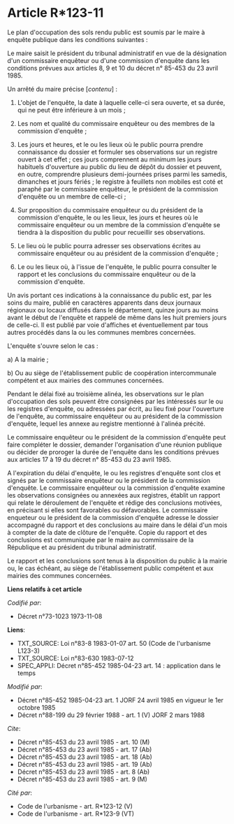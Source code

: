 # Article R*123-11

Le plan d'occupation des sols rendu public est soumis par le maire à enquête publique dans les conditions suivantes :

Le maire saisit le président du tribunal administratif en vue de la désignation d'un commissaire enquêteur ou d'une
commission d'enquête dans les conditions prévues aux articles 8, 9 et 10 du décret n° 85-453 du 23 avril 1985.

Un arrêté du maire précise [*contenu*] :

1. L'objet de l'enquête, la date à laquelle celle-ci sera ouverte, et sa durée, qui ne peut être inférieure à un mois ;

2. Les nom et qualité du commissaire enquêteur ou des membres de la commission d'enquête ;

3. Les jours et heures, et le ou les lieux où le public pourra prendre connaissance du dossier et formuler ses observations
sur un registre ouvert à cet effet ; ces jours comprennent au minimum les jours habituels d'ouverture au public du lieu de
dépôt du dossier et peuvent, en outre, comprendre plusieurs demi-journées prises parmi les samedis, dimanches et jours
fériés ; le registre à feuillets non mobiles est coté et paraphé par le commissaire enquêteur, le président de la commission
d'enquête ou un membre de celle-ci ;

4. Sur proposition du commissaire enquêteur ou du président de la commission d'enquête, le ou les lieux, les jours et heures
où le commissaire enquêteur ou un membre de la commission d'enquête se tiendra à la disposition du public pour recueillir ses
observations.

5. Le lieu où le public pourra adresser ses observations écrites au commissaire enquêteur ou au président de la commission
d'enquête ;

6. Le ou les lieux où, à l'issue de l'enquête, le public pourra consulter le rapport et les conclusions du commissaire
enquêteur ou de la commission d'enquête.

Un avis portant ces indications à la connaissance du public est, par les soins du maire, publié en caractères apparents dans
deux journaux régionaux ou locaux diffusés dans le département, quinze jours au moins avant le début de l'enquête et rappelé
de même dans les huit premiers jours de celle-ci. Il est publié par voie d'affiches et éventuellement par tous autres
procédés dans la ou les communes membres concernées.

L'enquête s'ouvre selon le cas :

a) A la mairie ;

b) Ou au siège de l'établissement public de coopération intercommunale compétent et aux mairies des communes concernées.

Pendant le délai fixé au troisième alinéa, les observations sur le plan d'occupation des sols peuvent être consignées par les
intéressés sur le ou les registres d'enquête, ou adressées par écrit, au lieu fixé pour l'ouverture de l'enquête, au
commissaire enquêteur ou au président de la commission d'enquête, lequel les annexe au registre mentionné à l'alinéa précité.

Le commissaire enquêteur ou le président de la commission d'enquête peut faire compléter le dossier, demander l'organisation
d'une réunion publique ou décider de proroger la durée de l'enquête dans les conditions prévues aux articles 17 à 19 du
décret n° 85-453 du 23 avril 1985.

A l'expiration du délai d'enquête, le ou les registres d'enquête sont clos et signés par le commissaire enquêteur ou le
président de la commission d'enquête. Le commissaire enquêteur ou la commission d'enquête examine les observations consignées
ou annexées aux registres, établit un rapport qui relate le déroulement de l'enquête et rédige des conclusions motivées, en
précisant si elles sont favorables ou défavorables. Le commissaire enqueteur ou le président de la commission d'enquête
adresse le dossier accompagné du rapport et des conclusions au maire dans le délai d'un mois à compter de la date de clôture
de l'enquête. Copie du rapport et des conclusions est communiquée par le maire au commissaire de la République et au
président du tribunal administratif.

Le rapport et les conclusions sont tenus à la disposition du public à la mairie ou, le cas échéant, au siège de
l'établissement public compétent et aux mairies des communes concernées.

**Liens relatifs à cet article**

_Codifié par_:

  - Décret n°73-1023 1973-11-08

**Liens**:

  - TXT_SOURCE: Loi n°83-8 1983-01-07 art. 50 (Code de l'urbanisme L123-3)
  - TXT_SOURCE: Loi n°83-630 1983-07-12
  - SPEC_APPLI: Décret n°85-452 1985-04-23 art. 14 : application dans le temps

_Modifié par_:

  - Décret n°85-452 1985-04-23 art. 1 JORF 24 avril 1985 en vigueur le 1er octobre 1985
  - Décret n°88-199 du 29 février 1988 - art. 1 (V) JORF 2 mars 1988

_Cite_:

  - Décret n°85-453 du 23 avril 1985 - art. 10 (M)
  - Décret n°85-453 du 23 avril 1985 - art. 17 (Ab)
  - Décret n°85-453 du 23 avril 1985 - art. 18 (Ab)
  - Décret n°85-453 du 23 avril 1985 - art. 19 (Ab)
  - Décret n°85-453 du 23 avril 1985 - art. 8 (Ab)
  - Décret n°85-453 du 23 avril 1985 - art. 9 (M)

_Cité par_:

  - Code de l'urbanisme - art. R*123-12 (V)
  - Code de l'urbanisme - art. R*123-9 (VT)
